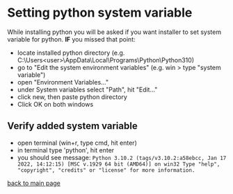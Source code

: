 # Setting python system variable
While installing python you will be asked if you want installer to set system variable for python.
<b>IF</b> you missed that point:
- locate installed python directory (e.g. C:\Users\<user>\AppData\Local\Programs\Python\Python310)
- go to "Edit the system environment variables" (e.g. win > type "system variable")
- open "Environment Variables..."
- under System variables select "Path", hit "Edit..."
- click new, then paste python directory
- Click OK on both windows

## Verify added system variable
- open terminal (win+r, type cmd, hit enter)
- in terminal type 'python', hit enter
- you should see message:
`Python 3.10.2 (tags/v3.10.2:a58ebcc, Jan 17 2022, 14:12:15) [MSC v.1929 64 bit (AMD64)] on win32
Type "help", "copyright", "credits" or "license" for more information.`

[back to main page](https://github.com/pmat2/Eve-Moon-Taxer)